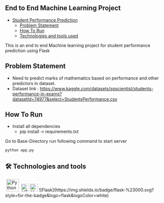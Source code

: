 ## End to End Machine Learning Project

- [Student Performance Prediction](#student-performance-prediction)
  - [Problem Statement](#problem-statement)
  - [How To Run](#how-to-run)
  - [Technologies and tools used](#introduction)
  
This is an end to end Machine learning project for student performance prediction using Flask

## Problem Statement

- Need to predict marks of mathematics based on performance and other predictors in dataset.
- Dataset link : <https://www.kaggle.com/datasets/spscientist/students-performance-in-exams?datasetId=74977&select=StudentsPerformance.csv>

## How To Run

- Install all dependencies
  - pip install -r requirements.txt

Go to Base-Directory run following command to start server

```bash
python app.py
```

## 🛠  Technologies and tools

<img title="Python" alt="Python" src="https://raw.githubusercontent.com/Thomas-George-T/Thomas-George-T/master/assets/python.svg" width="40" height="40" style="vertical-align:down; margin:4px"/>
<img src="https://img.shields.io/badge/HTML5-282C34?logo=html5&logoColor=E34F26" alt="HTML5 logo" title="HTML5" height="25" />
<img src="https://img.shields.io/badge/VS%20Code-282C34?logo=visual-studio-code&logoColor=007ACC" alt="Visual Studio Code logo" title="Visual Studio Code" height="25" />
![Flask](https://img.shields.io/badge/flask-%23000.svg?style=for-the-badge&logo=flask&logoColor=white)
